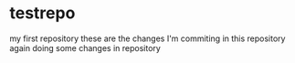 # testrepo
my first repository 
these are the changes I'm commiting in this repository
again doing some changes in repository
